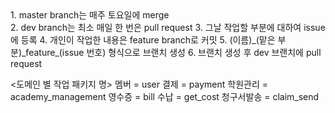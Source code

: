 <Develop rule>
1. master branch는 매주 토요일에 merge<br/>
2. dev branch는 최소 매일 한 번은 pull request
3. 그날 작업할 부분에 대하여 issue에 등록
4. 개인이 작업한 내용은 feature branch로 커밋
5. (이름)_(맡은 부분)_feature_(issue 번호) 형식으로 브랜치 생성
6. 브랜치 생성 후 dev 브랜치에 pull request

<도메인 별 작업 패키지 명>
멤버 = user
결제 = payment
학원관리 = academy_management
영수증 = bill
수납 = get_cost
청구서발송 = claim_send
